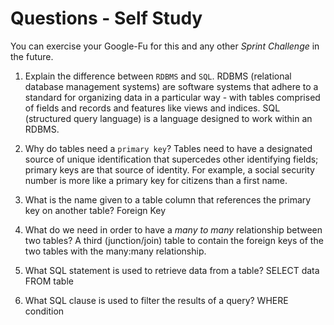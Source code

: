 # Questions - Self Study

You can exercise your Google-Fu for this and any other _Sprint Challenge_ in the future.

1.  Explain the difference between `RDBMS` and `SQL`.
    RDBMS (relational database management systems) are software systems that adhere to a standard for organizing data in a particular way - with tables comprised of fields and records and features like views and indices. SQL (structured query language) is a language designed to work within an RDBMS.

2.  Why do tables need a `primary key`?
    Tables need to have a designated source of unique identification that supercedes other identifying fields; primary keys are that source of identity. For example, a social security number is more like a primary key for citizens than a first name. 

3.  What is the name given to a table column that references the primary key
    on another table?
    Foreign Key

4.  What do we need in order to have a _many to many_ relationship between two
    tables?
    A third (junction/join) table to contain the foreign keys of the two tables with the many:many relationship. 

5.  What SQL statement is used to retrieve data from a table?
    SELECT data FROM table

6.  What SQL clause is used to filter the results of a query?
    WHERE condition